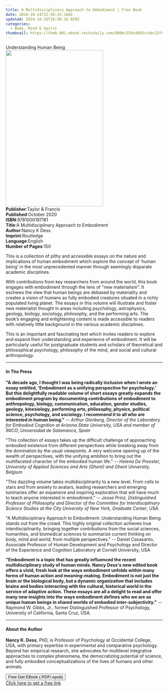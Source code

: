 ```yaml
---
title: A Multidisciplinary Approach to Embodiment | Free Book
date: 2024-10-24T22:58:33.168Z
updated: 2024-10-26T16:50:16.029Z
categories:
  - Body, Mind & Spirit
thumbnail: https://thmb-001-ebook.techidaily.com/0606c359cd605cc6ec23f4dc6eaf9910d489b118acc6919dc8062454b328d621.jpg
---
```

<main id="book-container">
  <div class="flex flex-col">
    <div class="book-brief flex-1 py-6 px-4 sm:p-6 md:py-10 md:px-8">
      <!-- brief-->
      <div class="book-brief-main">Understanding Human Being</div>
    </div>
    <div
      class="book-meta-info flex-1 grid gap-4 col-start-1 col-end-3 row-start-1 sm:mb-6 sm:grid-cols-4 lg:gap-6 lg:col-start-2 lg:row-end-6 lg:row-span-6 lg:mb-0"
    >
      <div
        class="book-meta-info-left place-content-center mt-4 p-4 text-sm leading-6 col-start-2 col-span-2 dark:text-slate-400"
      >
        <img
          class="w-full h-500 object-cover rounded-lg sm:h-255 sm:col-span-2 lg:col-span-full"
          src="https://img-001-ebook.techidaily.com/ea0f7b8855daa4fb664b02e87c90017d551c8758fb15d3898d09ac5fe6fd83cd.jpg"
          alt=""
          width="312"
          height="500"
        />
      </div>
      <div
        class="book-meta-info-right mt-2 col-start-1 row-start-2 col-span-3 self-center"
      >
        <!-- meta data  -->
        <div class="flex flex-col px-4 md:px-8">
          <div class="flex-1">
            <strong>Publisher</strong>:<span class="px-2"
              >Taylor &amp; Francis</span
            >
          </div>
          <div class="flex-1">
            <strong>Published</strong>:<span class="px-2">October 2020</span>
          </div>
          <div class="flex-1">
            <strong>ISBN</strong>:<span class="px-2">9781000197181</span>
          </div>
          <div class="flex-1">
            <strong>Title</strong>:<span class="px-2"
              >A Multidisciplinary Approach to Embodiment</span
            >
          </div>
          <div class="flex-1">
            <strong>Author</strong>:<span class="px-2">Nancy K Dess</span>
          </div>
          <div class="flex-1">
            <strong>Imprint</strong>:<span class="px-2">Routledge</span>
          </div>
          <div class="flex-1">
            <strong>Language</strong>:<span class="px-2">English</span>
          </div>
          <div class="flex-1">
            <strong>Number of Pages</strong>:<span class="px-2">150</span>
          </div>
        </div>
      </div>
    </div>
    <div class="book-description flex-1 py-6 px-4 sm:p-6 md:py-10 md:px-8">
      <div class="book-description-main">
        <div accordion-content="" id="description">
          <p>
            This is a collection of pithy and accessible essays on the nature
            and implications of human embodiment which explore the concept of
            ‘human being’ in the most unprecedented manner through seemingly
            disparate academic disciplines.
          </p>
          <p>
            With contributions from key researchers from around the world, this
            book engages with embodiment through the lens of "new materialism".
            It eschews the view that human beings are debased by materiality and
            creates a vision of humans as fully embodied creatures situated in a
            richly populated living planet. The essays in this volume will
            illustrate and foster new materialist thought in areas including
            psychology, astrophysics, geology, biology, sociology, philosophy,
            and the performing arts. The book’s engaging and enlightening
            content is made accessible to readers with relatively little
            background in the various academic disciplines.
          </p>
          <p>
            This is an important and fascinating text which invites readers to
            explore and expand their understanding and experience of embodiment.
            It will be particularly useful for postgraduate students and
            scholars of theoretical and philosophical psychology, philosophy of
            the mind, and social and cultural anthropology.
          </p>
        </div>
        <div class="accordion-fader"></div>
      </div>
    </div>
    <div class="book-excerpts flex-1 py-6 px-4 sm:p-6 md:py-10 md:px-8">
      <!-- excerpts-->
      <div class="book-excerpts-main">
        <hr />
        <h4 class="placeholder placeholder-heading">
          <span>In The Press</span>
        </h4>
        <p></p>
        <p>
          <strong
            >"A decade ago, I thought I was being radically inclusive when I
            wrote an essay entitled, ‘Embodiment as a unifying perspective for
            psychology.’ But this delightfully readable volume of short essays
            greatly expands the embodiment program by documenting contributions
            of embodiment to anthropology, biology, communication, education,
            gender studies, geology, kinesiology, performing arts, philosophy,
            physics, political science, psychology, and sociology. I recommend
            it to all who are interested in human being."</strong
          >
          --
          <i
            >Arthur Glenberg, Director of the Laboratory for Embodied Cognition
            at Arizona State University, USA and member of INICO, Universidad de
            Salamanca, Spain</i
          >
        </p>
        <p>
          "This collection of essays takes up the difficult challenge of
          approaching embodied existence from different perspectives while
          breaking away from the domination by the usual viewpoints. A very
          welcome opening up of the wealth of perspectives, with the unifying
          ambition to bring out the multifaceted character of the embodied human
          life." --
          <i
            >Helena De Preester, University of Applied Sciences and Arts (Ghent)
            and Ghent University, Belgium</i
          >
        </p>
        <p>
          "This dazzling volume takes multidisciplinarity to a new level. From
          cells to stars and from anxiety to avatars, leading researchers and
          emerging luminaries offer an expansive and inspiring exploration that
          will have much to teach anyone interested in embodiment." --
          <i
            >Jesse Prinz, Distinguished Professor of Philosophy and Director of
            the Committee for Interdisciplinary Science Studies at the City
            University of New York, Graduate Center</i
          >, USA
        </p>
        <p>
          "A Multidisciplinary Approach to Embodiment: Understanding Human Being
          stands out from the crowd. This highly original collection achieves
          true interdisciplinarity, bringing together contributions from the
          social sciences, humanities, and biomedical sciences to summarize
          current thinking on body, mind and world, from multiple perspectives."
          -- Daniel Casasanto, Associate Professor of Human Development and
          Psychology and Director of the Experience and Cognition Laboratory at
          Cornell University, USA
        </p>
        <p>
          <strong
            >"Embodiment is a topic that has greatly influenced the recent
            multidisciplinary study of human minds. Nancy Dess's new edited book
            offers a vivid, fresh look at the ways embodiment unfolds within
            many forms of human action and meaning-making. Embodiment is not
            just the brain or the biological body, but a dynamic organization
            that includes brains and bodies interacting with the cultural,
            historical world in the service of adaptive action. These essays are
            all a delight to read and offer many new insights into the ways
            embodiment defines who we are as unique human beings in shared
            worlds of embodied inter-subjectivity."</strong
          >
          -- Raymond W. Gibbs, Jr., former Distinguished Professor of
          Psychology, University of California, Santa Cruz, USA.
        </p>
        <p></p>
      </div>
    </div>
    <div class="book-about-author flex-1 py-6 px-4 sm:p-6 md:py-10 md:px-8">
      <!-- about author-->
      <div class="book-main-author-main">
        <hr />
        <h4 class="placeholder placeholder-heading">
          <span>About the Author</span>
        </h4>
        <p></p>
        <p>
          <strong>Nancy K. Dess</strong>, PhD, is Professor of Psychology at
          Occidental College, USA, with primary expertise in experimental and
          comparative psychology. Beyond her empirical research, she advocates
          for multilevel integrative approaches to complex phenomena, the
          democratizing potential of science, and fully embodied
          conceptualizations of the lives of humans and other animals.
        </p>
        <p></p>
      </div>
    </div>
    <div class="book-free-get flex-1 py-6 px-4 sm:p-6 md:py-10 md:px-8">
      <button
        id="btn-free-get"
        class="bg-blue-500 hover:bg-blue-700 text-white font-bold py-2 px-4 rounded"
      >
        Free Get EBook (.PDF/.epub)
      </button>
      <div id="countdown-display" class="px-2 text-lg mt-2"></div>
      <a
        id="free-link"
        class="hidden bg-blue-500 hover:bg-blue-700 text-white font-bold py-2 px-4 rounded"
        href="https://www.ebooks.com/en-us/book/210085752/a-multidisciplinary-approach-to-embodiment/nancy-k-dess/"
        target="_blank"
        >Click here to get a free link</a
      >
    </div>
    <script>
      let countdownTime = 0;
      let countdownInterval = null;
      document
        .getElementById('btn-free-get')
        .addEventListener('click', startCountdown);
      function startCountdown() {
        countdownTime = new Date().getTime() + 60000 * 3;
        countdownInterval = setInterval(updateCountdown, 1000);
        document.getElementById('btn-free-get').disabled = true;
        document
          .getElementById('btn-free-get')
          .classList.add('bg-gray-500', 'cursor-not-allowed');
      }
      function updateCountdown() {
        let currentTime = new Date().getTime();
        let timeLeft = countdownTime - currentTime;
        let secondsLeft = Math.floor(timeLeft / 1000);
        document.getElementById('countdown-display').innerHTML =
          `Remaining time: ${secondsLeft} seconds.`;
        if (secondsLeft <= 0) {
          clearInterval(countdownInterval);
          document.getElementById('btn-free-get').classList.add('hidden');
          document.getElementById('free-link').classList.remove('hidden');
          document.getElementById('countdown-display').innerHTML = '';
        }
      }
    </script>
  </div>
</main>

<ins class="adsbygoogle"
      style="display:block"
      data-ad-client="ca-pub-7571918770474297"
      data-ad-slot="8358498916"
      data-ad-format="auto"
      data-full-width-responsive="true"></ins>
    